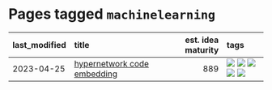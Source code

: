 # Pages tagged `machinelearning`

|last_modified|title|est. idea maturity|tags
|:---|:---|---:|:---|
|2023-04-25|[hypernetwork code embedding](../hypernetwork_embedding_for_code.md)|889|[![](https://img.shields.io/badge/tag-embeddings-3f3dc3)](../tags/embeddings.md) [![](https://img.shields.io/badge/tag-llm-35d2ce)](../tags/llm.md) [![](https://img.shields.io/badge/tag-machinelearning-cdef47)](../tags/machinelearning.md) [![](https://img.shields.io/badge/tag-models-3f9741)](../tags/models.md) [![](https://img.shields.io/badge/tag-nlp-99b5f2)](../tags/nlp.md)|